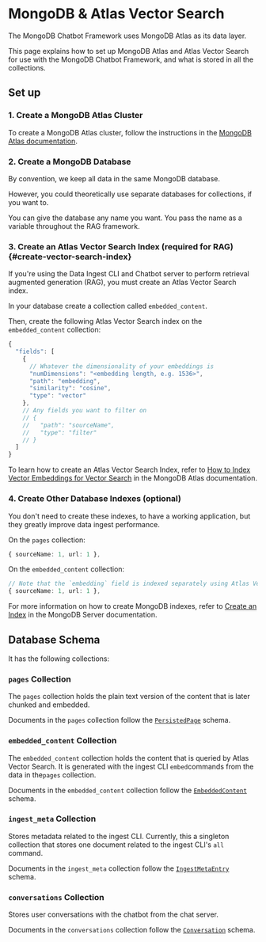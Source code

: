 # MongoDB & Atlas Vector Search

The MongoDB Chatbot Framework uses MongoDB Atlas as its data layer.

This page explains how to set up MongoDB Atlas and Atlas Vector Search for use with the MongoDB Chatbot Framework, and what is stored in all the collections.

## Set up

### 1. Create a MongoDB Atlas Cluster

To create a MongoDB Atlas cluster, follow the instructions in the [MongoDB Atlas documentation](https://mongodb.com/docs/atlas/getting-started/).

### 2. Create a MongoDB Database

By convention, we keep all data in the same MongoDB database.

However, you could theoretically use separate databases for collections, if you want to.

You can give the database any name you want.
You pass the name as a variable throughout the RAG framework.

### 3. Create an Atlas Vector Search Index (required for RAG) {#create-vector-search-index}

If you're using the Data Ingest CLI and Chatbot server
to perform retrieval augmented generation (RAG),
you must create an Atlas Vector Search index.

In your database create a collection called `embedded_content`.

Then, create the following Atlas Vector Search index on the `embedded_content` collection:

```js
{
  "fields": [
    {
      // Whatever the dimensionality of your embeddings is
      "numDimensions": "<embedding length, e.g. 1536>",
      "path": "embedding",
      "similarity": "cosine",
      "type": "vector"
    },
    // Any fields you want to filter on
    // {
    //   "path": "sourceName",
    //   "type": "filter"
    // }
  ]
}
```

To learn how to create an Atlas Vector Search Index, refer to
[How to Index Vector Embeddings for Vector Search](https://www.mongodb.com/docs/atlas/atlas-search/field-types/knn-vector/)
in the MongoDB Atlas documentation.

### 4. Create Other Database Indexes (optional)

You don't need to create these indexes, to have a working application,
but they greatly improve data ingest performance.

On the `pages` collection:

```ts
{ sourceName: 1, url: 1 },
```

On the `embedded_content` collection:

```ts
// Note that the `embedding` field is indexed separately using Atlas Vector Search.
{ sourceName: 1, url: 1 },
```

For more information on how to create MongoDB indexes, refer to [Create an Index](https://www.mongodb.com/docs/manual/core/indexes/create-index/) in the MongoDB Server documentation.

## Database Schema

It has the following collections:

### `pages` Collection

The `pages` collection holds the plain text version of the content that is later chunked and embedded.

Documents in the `pages` collection follow the [`PersistedPage`](./reference/core/namespaces/ContentStore.md#persistedpage) schema.

### `embedded_content` Collection

The `embedded_content` collection holds the content that is queried by Atlas Vector Search.
It is generated with the ingest CLI `embed`commands from the data in the`pages` collection.

Documents in the `embedded_content` collection follow the [`EmbeddedContent`](./reference/core/interfaces/ContentStore.EmbeddedContent.md) schema.

### `ingest_meta` Collection

Stores metadata related to the ingest CLI. Currently, this a singleton collection
that stores one document related to the ingest CLI's `all` command.

Documents in the `ingest_meta` collection follow the [`IngestMetaEntry`](./reference/ingest/modules.md#ingestmetaentry) schema.

### `conversations` Collection

Stores user conversations with the chatbot from the chat server.

Documents in the `conversations` collection follow the [`Conversation`](./reference/core/namespaces/Conversations.md) schema.
